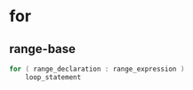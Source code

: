 # for

## range-base

```cpp
for ( range_declaration : range_expression ) 
    loop_statement
```



